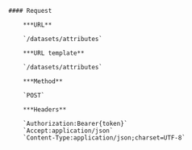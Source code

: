     #### Request

        ***URL**

        `/datasets/attributes`

        ***URL template**

        `/datasets/attributes`

        ***Method**

        `POST`

        ***Headers**

        `Authorization:Bearer{token}`
        `Accept:application/json`
        `Content-Type:application/json;charset=UTF-8`
